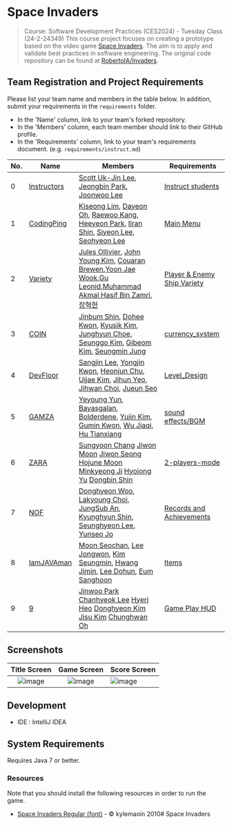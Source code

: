 # Space Invaders

> Course: Software Development Practices (CES2024) - Tuesday Class (24-2-24349)
This course project focuses on creating a prototype based on the video game [Space Invaders](https://en.wikipedia.org/wiki/Space_Invaders). The aim is to apply and validate best practices in software engineering. The original code repository can be found at [RobertoIA/Invaders](https://github.com/RobertoIA/Invaders).

## Team Registration and Project Requirements

Please list your team name and members in the table below. In addition, submit your requirements in the `requirements` folder.

- In the 'Name' column, link to your team's forked repository.
- In the 'Members' column, each team member should link to their GitHub profile.
- In the 'Requirements' column, link to your team's requirements document. (e.g. `requirements/instruct.md`)


| No. | Name                                                          | Members                                                                                                                                                                                                                                                                                                                                     | Requirements                                  |
|-----|---------------------------------------------------------------|---------------------------------------------------------------------------------------------------------------------------------------------------------------------------------------------------------------------------------------------------------------------------------------------------------------------------------------------|-----------------------------------------------|
| 0   | [Instructors](https://github.com/PurpleBananass/Invaders-SDP) | [Scott Uk-Jin Lee](https://github.com/scottukjinlee/scottukjinlee), [Jeongbin Park](https://github.com/dev-jjjjjeong-bin/dev-jjjjjeong-bin), [Joonwoo Lee](https://github.com/PurpleBananass/PurpleBananass)                                                                                                                                | [Instruct students](requirements/instruct.md) |
| 1   | [CodingPing](https://github.com/sdp24-2-CodingPing/Invaders-SDP) | [Kiseong Lim](https://github.com/PIut0), [Dayeon Oh](https://github.com/dayeondev), [Raewoo Kang](https://github.com/raewoo0908), [Heeyeon Park](https://github.com/bheeyo), [Ilran Shin](https://github.com/ilranarli), [Siyeon Lee](https://github.com/lee-si-yeon), [Seohyeon Lee](https://github.com/LeeSeoHyeon04)                     | [Main Menu](requirements/codingping.md) |
| 2   | [Variety](https://github.com/brewcoua/Invaders-SDP)           | [Jules Ollivier](https://github.com/ollivierju), [John Young Kim](https://github.com/dudghks), [Couaran Brewen](https://github.com/brewcoua),[Yoon Jae Wook](https://github.com/joshmal9999),[Gu Leonid](https://github.com/leong12344),[Muhammad Akmal Hasif Bin Zamri](https://github.com/akmal1649),[장혁헌](https://github.com/yixuan1130) | [Player & Enemy Ship Variety](requirements/variety.md)     |
| 3   | [COIN](https://github.com/bumsoft/Invaders-SDP) | [Jinbum Shin](https://github.com/bumsoft), [Dohee Kwon](https://github.com/saemmooll), [Kyusik Kim](https://github.com/Kim-Mark), [Junghyun Choe](https://github.com/junghyun-coding), [Seunggo Kim](https://github.com/KIMSEUNGGO), [Gibeom Kim](https://github.com/gimgibum21im), [Seungmin Jung](https://github.com/ppk052)              | [currency_system](requirements/coin.md) |
| 4   | [DevFloor](https://github.com/idealtrue0/Invaders-SDP.git) | [Sangjin Lee](https://github.com/idealtrue0), [Yongjin Kwon](https://github.com/myfavoritekwon), [Heonjun Chu](https://github.com/chuheon), [Uijae Kim](https://github.com/chear5967), [Jihun Yeo](https://github.com/godjihun), [Jihwan Choi](https://github.com/Choi-89), [Jueun Seo](https://github.com/yuwol-9)                         | [Level_Design](requirements/Level_Design.md) |    
| 5   | [GAMZA](https://github.com/yeyoungyun/Invaders-SDP) | [Yeyoung Yun](https://github.com/yeyoungyun), [Bayasgalan](http://github.com/atg0dd), [Bolderdene](https://github.com/kbboldooo), [Yujin Kim](https://github.com/yujin041124), [Gumin Kwon](https://github.com/rnjsrbals), [Wu Jiaqi](https://github.com/milier1029), [Hu Tianxiang](https://github.com/HT1anX)                             | [sound effects/BGM](requirements/gamza.md) |
| 6   | [ZARA](https://github.com/logpacket/Invaders-SDP)   | [Sungyoon Chang](https://github.com/logpacket) [Jiwon Moon](https://github.com/mjwoon) [Jiwon Seong](https://github.com/jiwoninnuk) [Hojune Moon](https://github.com/mhojune) [Minkyeong Ji](https://github.com/jjhair119) [Hyojong Yu](https://github.com/yhjong) [Dongbin Shin](https://github.com/dobi02)                                | [2-players-mode](requirements/2-players-mode.md)   |
| 7   | [NOF](https://github.com/fkrdud1125/Invaders-Achievement)        | [Donghyeon Woo](https://github.com/wdong218), [Lakyoung Choi](https://github.com/fkrdud1125), [JungSub An](https://github.com/StableSub?tab=repositories), [Kyunghyun Shin](https://github.com/SKH0501), [Seunghyeon Lee](https://github.com/dlsehy), [Yunseo Jo](https://github.com/yuuuuuuuuuun)                                          | [Records and Achievements](requirements/NOF.md)                                                   |
| 8   | [IamJAVAman](https://github.com/dev-moonsc/Invaders-SDP) | [Moon Seochan](https://github.com/dev-moonsc), [Lee Jongwon](https://github.com/javadocq), [Kim Seungmin](https://github.com/smeasylife), [Hwang Jimin](https://github.com/specture258), [Lee Dohun](https://github.com/D0hunLee), [Eum Sanghoon](https://github.com/bamcasa)                                                               |[Items](requirements/iamjavaman.md) |
| 9   | [9](https://github.com/jinwoo1289/Invaders-SDP)   | [Jinwoo Park](https://github.com/jinwoo1289) [Chanhyeok Lee](https://github.com/CHLee23) [Hyeri Heo](https://github.com/Hyeri123) [Donghyeon Kim](https://github.com/kdh8798) [Jisu Kim](https://github.com/kkimsxu) [Chunghwan Oh](https://github.com/theDizzt)                                                                            | [Game Play HUD](requirements/9.md) |

## Screenshots

|                                                  Title Screen                                                   |                                                   Game Screen                                                   | Score Screen                                                                                                    |
| :-------------------------------------------------------------------------------------------------------------: | :-------------------------------------------------------------------------------------------------------------: | :-------------------------------------------------------------------------------------------------------------- |
| ![image](https://user-images.githubusercontent.com/69495129/136980139-7ad6adab-3f11-4711-b0a6-341080aa3361.png) | ![image](https://user-images.githubusercontent.com/69495129/136980236-c5d9ef85-f09a-47a7-b9d9-948f7b624002.png) | ![image](https://user-images.githubusercontent.com/69495129/136980681-93dcadaf-08cb-48d8-90c9-68c651a115c9.png) |

## Development

- IDE : IntelliJ IDEA

## System Requirements

Requires Java 7 or better.

### Resources

Note that you should install the following resources in order to run the game.

- [Space Invaders Regular (font)](http://www.fonts2u.com/space-invaders-regular.font) - &copy; kylemaoin 2010# Space Invaders
